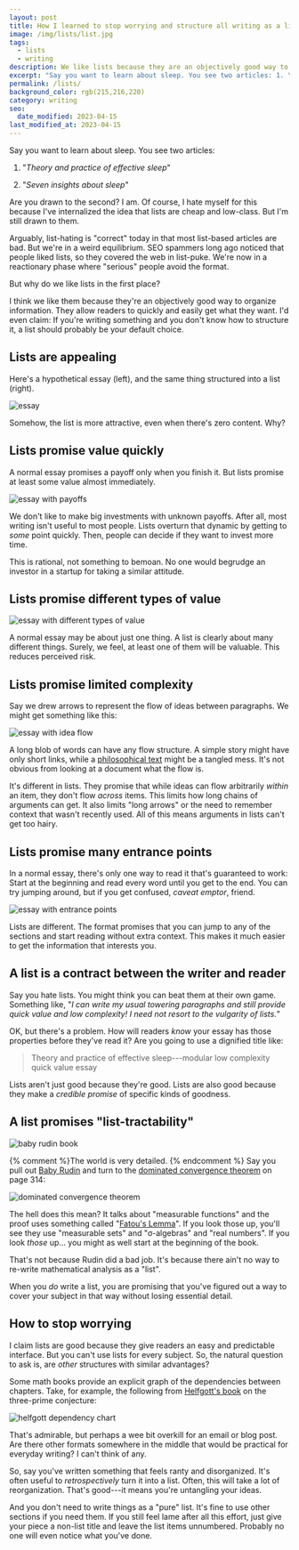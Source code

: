 ```yaml
---
layout: post
title: How I learned to stop worrying and structure all writing as a list
image: /img/lists/list.jpg
tags:
  - lists
  - writing
description: We like lists because they are an objectively good way to organize information. They allow readers to quickly and easily get what they want.
excerpt: "Say you want to learn about sleep. You see two articles: 1. \"Theory and practice of effective sleep\" 2. \"Seven insights about sleep\" Are you drawn to the second? I am. Of course, I hate myself for this because I've internalized the idea that lists are cheap and low-class. But I'm drawn to lists all the same. Arguably, list-hating is \"correct\" today in that most list-based articles are bad. But we're in a weird equilibrium. SEO spammers long ago noticed that people liked lists, so they covered the web in list-puke. We're now in a reactionary phase where \"serious\" people avoid the format. But why do we like lists in the first place?"
permalink: /lists/
background_color: rgb(215,216,220)
category: writing
seo:
  date_modified: 2023-04-15
last_modified_at: 2023-04-15
---
```



Say you want to learn about sleep. You see two articles:

1. "*Theory and practice of effective sleep*"

2. "*Seven insights about sleep*"

Are you drawn to the second? I am. Of course, I hate myself for this because I've internalized the idea that lists are cheap and low-class. But I'm still drawn to them.

Arguably, list-hating is "correct" today in that most list-based articles are bad. But we're in a weird equilibrium. SEO spammers long ago noticed that people liked lists, so they covered the web in list-puke. We're now in a reactionary phase where "serious" people avoid the format.

But why do we like lists in the first place?

I think we like them because they're an objectively good way to organize information. They allow readers to quickly and easily get what they want. I'd even claim: If you're writing something and you don't know how to structure it, a list should probably be your default choice.


## Lists are appealing

Here's a hypothetical essay (left), and the same thing structured into a list (right).

![essay](/img/lists/lists-new1.svg)

Somehow, the list is more attractive, even when there's zero content. Why?

## Lists promise value quickly

A normal essay promises a payoff only when you finish it.  But lists promise at least some value almost immediately.

![essay with payoffs](/img/lists/lists-new2.svg)

We don't like to make big investments with unknown payoffs. After all, most writing isn't useful to most people. Lists overturn that dynamic by getting to *some* point quickly. Then, people can decide if they want to invest more time.

This is rational, not something to bemoan. No one would begrudge an investor in a startup for taking a similar attitude.

## Lists promise different types of value

![essay with different types of value](/img/lists/lists-new3.svg)

A normal essay may be about just one thing. A list is clearly about many different things. Surely, we feel, at least one of them will be valuable. This reduces perceived risk.

## Lists promise limited complexity

Say we drew arrows to represent the flow of ideas between paragraphs. We might get something like this:

![essay with idea flow](/img/lists/lists-new4.svg)

A long blob of words can have any flow structure. A simple story might have only short links, while a [philosophical text](/reasons-and-persons) might be a tangled mess. It's not obvious from looking at a document what the flow is.

It's different in lists. They promise that while ideas can flow arbitrarily *within* an item, they don't flow *across* items. This limits how long chains of arguments can get. It also limits "long arrows" or the need to remember context that wasn't recently used. All of this means arguments in lists can't get too hairy.

## Lists promise many entrance points

In a normal essay, there's only one way to read it that's guaranteed to work: Start at the beginning and read every word until you get to the end. You can try jumping around, but if you get confused, *caveat emptor*, friend.

![essay with entrance points](/img/lists/lists-new5.svg)

Lists are different. The format promises that you can jump to any of the sections and start reading without extra context. This makes it much easier to get the information that interests you.

## A list is a contract between the writer and reader

Say you hate lists. You might think you can beat them at their own game. Something like, "*I can write my usual towering paragraphs and still provide quick value and low complexity! I need not resort to the vulgarity of lists.*"

OK, but there's a problem. How will readers *know* your essay has those properties before they've read it? Are you going to use a dignified title like:

> Theory and practice of effective sleep---modular low complexity quick value essay

Lists aren't just good because they're good. Lists are also good because they make a *credible promise* of specific kinds of goodness.

## A list promises "list-tractability"

![baby rudin book](/img/lists/rudin3.jpg)

{% comment %}The world is very detailed. {% endcomment %}
Say you pull out [Baby Rudin](https://en.wikipedia.org/wiki/Principles_of_Mathematical_Analysis) and turn to the [dominated convergence theorem](https://en.wikipedia.org/wiki/Dominated_convergence_theorem) on page 314:

![dominated convergence theorem](/img/lists/domcov2.svg)

The hell does this mean? It talks about "measurable functions" and the proof uses something called "[Fatou's Lemma](https://en.wikipedia.org/wiki/Fatou%27s_lemma)". If you look those up, you'll see they use "measurable sets" and "σ-algebras" and "real numbers". If you look *those* up... you might as well start at the beginning of the book.

That's not because Rudin did a bad job. It's because there ain't no way to re-write mathematical analysis as a "list".

When you *do* write a list, you are promising that you've figured out a way to cover your subject in that way without losing essential detail. 

## How to stop worrying

I claim lists are good because they give readers an easy and predictable interface. But you can't use lists for every subject. So, the natural question to ask is, are *other* structures with similar advantages?

Some math books provide an explicit graph of the dependencies between chapters. Take, for example, the following from [Helfgott's book](https://arxiv.org/pdf/1501.05438) on the three-prime conjecture:

![helfgott dependency chart](/img/lists/helfgott-small3.svg)

That's admirable, but perhaps a wee bit overkill for an email or blog post. Are there other formats somewhere in the middle that would be practical for everyday writing? I can't think of any.

So, say you've written something that feels ranty and disorganized. It's often useful to *retrospectively* turn it into a list. Often, this will take a lot of reorganization. That's good---it means you're untangling your ideas.

And you don't need to write things as a "pure" list. It's fine to use other sections if you need them. If you still feel lame after all this effort, just give your piece a non-list title and leave the list items unnumbered. Probably no one will even notice what you've done.